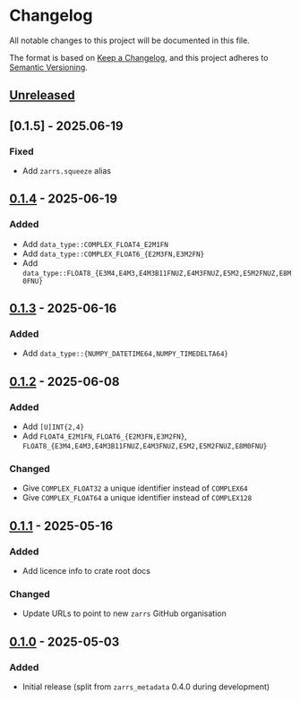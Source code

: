# Changelog

All notable changes to this project will be documented in this file.

The format is based on [Keep a Changelog](https://keepachangelog.com/en/1.0.0/),
and this project adheres to [Semantic Versioning](https://semver.org/spec/v2.0.0.html).

## [Unreleased]

## [0.1.5] - 2025.06-19

### Fixed
- Add `zarrs.squeeze` alias

## [0.1.4] - 2025-06-19

### Added
- Add `data_type::COMPLEX_FLOAT4_E2M1FN`
- Add `data_type::COMPLEX_FLOAT6_{E2M3FN,E3M2FN}`
- Add `data_type::FLOAT8_{E3M4,E4M3,E4M3B11FNUZ,E4M3FNUZ,E5M2,E5M2FNUZ,E8M0FNU}`

## [0.1.3] - 2025-06-16

### Added
- Add `data_type::{NUMPY_DATETIME64,NUMPY_TIMEDELTA64}`

## [0.1.2] - 2025-06-08

### Added
- Add `[U]INT{2,4}`
- Add `FLOAT4_E2M1FN`, `FLOAT6_{E2M3FN,E3M2FN}`, `FLOAT8_{E3M4,E4M3,E4M3B11FNUZ,E4M3FNUZ,E5M2,E5M2FNUZ,E8M0FNU}`

### Changed
- Give `COMPLEX_FLOAT32` a unique identifier instead of `COMPLEX64`
- Give `COMPLEX_FLOAT64` a unique identifier instead of `COMPLEX128`

## [0.1.1] - 2025-05-16

### Added
- Add licence info to crate root docs

### Changed
- Update URLs to point to new `zarrs` GitHub organisation

## [0.1.0] - 2025-05-03

### Added
- Initial release (split from `zarrs_metadata` 0.4.0 during development)

[unreleased]: https://github.com/zarrs/zarrs/compare/zarrs_registry-v0.1.4...HEAD
[0.1.4]: https://github.com/LDeakin/zarrs/releases/tag/zarrs_registry-v0.1.4
[0.1.3]: https://github.com/LDeakin/zarrs/releases/tag/zarrs_registry-v0.1.3
[0.1.2]: https://github.com/LDeakin/zarrs/releases/tag/zarrs_registry-v0.1.2
[0.1.1]: https://github.com/LDeakin/zarrs/releases/tag/zarrs_registry-v0.1.1
[0.1.0]: https://github.com/LDeakin/zarrs/releases/tag/zarrs_registry-v0.1.0
